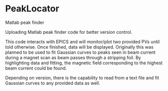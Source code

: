 # PeakLocator
Matlab peak finder

Uploading Matlab peak finder code for better version control. 

This code interacts with EPICS and will monitor/plot two provided PVs until told otherwise. Once finished, data will be displayed. Originally this was planned to be used to fit Gaussian curves to peaks seen in beam current during a magnet scan as beam passes through a stripping foil. By highlighting data and fitting, the magnetic field corresponding to the highest beam current could be found. 

Depending on version, there is the capability to read from a text file and fit Gaussian curves to any provided data as well. 
